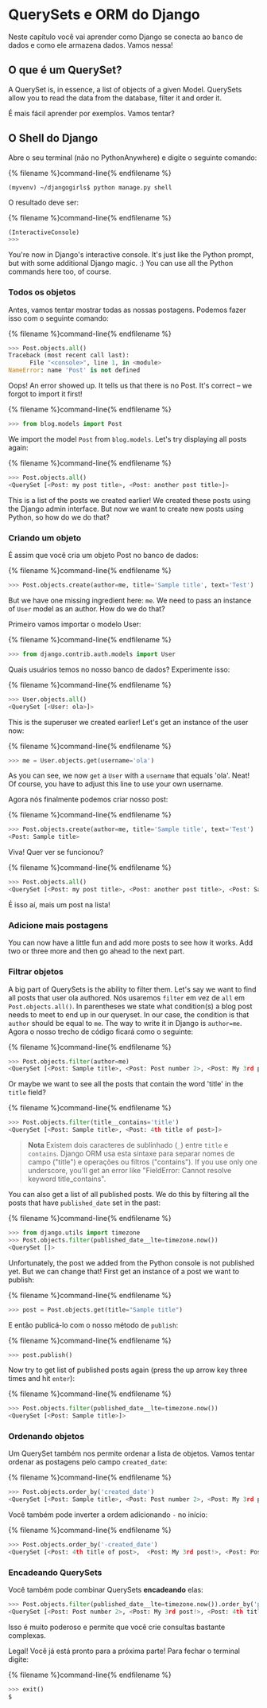 # QuerySets e ORM do Django

Neste capítulo você vai aprender como Django se conecta ao banco de dados e como ele armazena dados. Vamos nessa!

## O que é um QuerySet?

A QuerySet is, in essence, a list of objects of a given Model. QuerySets allow you to read the data from the database, filter it and order it.

É mais fácil aprender por exemplos. Vamos tentar?

## O Shell do Django

Abre o seu terminal (não no PythonAnywhere) e digite o seguinte comando:

{% filename %}command-line{% endfilename %}

    (myvenv) ~/djangogirls$ python manage.py shell
    

O resultado deve ser:

{% filename %}command-line{% endfilename %}

```python
(InteractiveConsole)
>>>
```

You're now in Django's interactive console. It's just like the Python prompt, but with some additional Django magic. :) You can use all the Python commands here too, of course.

### Todos os objetos

Antes, vamos tentar mostrar todas as nossas postagens. Podemos fazer isso com o seguinte comando:

{% filename %}command-line{% endfilename %}

```python
>>> Post.objects.all()
Traceback (most recent call last):
      File "<console>", line 1, in <module>
NameError: name 'Post' is not defined
```

Oops! An error showed up. It tells us that there is no Post. It's correct – we forgot to import it first!

{% filename %}command-line{% endfilename %}

```python
>>> from blog.models import Post
```

We import the model `Post` from `blog.models`. Let's try displaying all posts again:

{% filename %}command-line{% endfilename %}

```python
>>> Post.objects.all()
<QuerySet [<Post: my post title>, <Post: another post title>]>
```

This is a list of the posts we created earlier! We created these posts using the Django admin interface. But now we want to create new posts using Python, so how do we do that?

### Criando um objeto

É assim que você cria um objeto Post no banco de dados:

{% filename %}command-line{% endfilename %}

```python
>>> Post.objects.create(author=me, title='Sample title', text='Test')
```

But we have one missing ingredient here: `me`. We need to pass an instance of `User` model as an author. How do we do that?

Primeiro vamos importar o modelo User:

{% filename %}command-line{% endfilename %}

```python
>>> from django.contrib.auth.models import User
```

Quais usuários temos no nosso banco de dados? Experimente isso:

{% filename %}command-line{% endfilename %}

```python
>>> User.objects.all()
<QuerySet [<User: ola>]>
```

This is the superuser we created earlier! Let's get an instance of the user now:

{% filename %}command-line{% endfilename %}

```python
>>> me = User.objects.get(username='ola')
```

As you can see, we now `get` a `User` with a `username` that equals 'ola'. Neat! Of course, you have to adjust this line to use your own username.

Agora nós finalmente podemos criar nosso post:

{% filename %}command-line{% endfilename %}

```python
>>> Post.objects.create(author=me, title='Sample title', text='Test')
<Post: Sample title>
```

Viva! Quer ver se funcionou?

{% filename %}command-line{% endfilename %}

```python
>>> Post.objects.all()
<QuerySet [<Post: my post title>, <Post: another post title>, <Post: Sample title>]>
```

É isso aí, mais um post na lista!

### Adicione mais postagens

You can now have a little fun and add more posts to see how it works. Add two or three more and then go ahead to the next part.

### Filtrar objetos

A big part of QuerySets is the ability to filter them. Let's say we want to find all posts that user ola authored. Nós usaremos `filter` em vez de `all` em `Post.objects.all()`. In parentheses we state what condition(s) a blog post needs to meet to end up in our queryset. In our case, the condition is that `author` should be equal to `me`. The way to write it in Django is `author=me`. Agora o nosso trecho de código ficará como o seguinte:

{% filename %}command-line{% endfilename %}

```python
>>> Post.objects.filter(author=me)
<QuerySet [<Post: Sample title>, <Post: Post number 2>, <Post: My 3rd post!>, <Post: 4th title of post>]>
```

Or maybe we want to see all the posts that contain the word 'title' in the `title` field?

{% filename %}command-line{% endfilename %}

```python
>>> Post.objects.filter(title__contains='title')
<QuerySet [<Post: Sample title>, <Post: 4th title of post>]>
```

> **Nota** Existem dois caracteres de sublinhado (`_`) entre `title` e `contains`. Django ORM usa esta sintaxe para separar nomes de campo ("title") e operações ou filtros ("contains"). If you use only one underscore, you'll get an error like "FieldError: Cannot resolve keyword title_contains".

You can also get a list of all published posts. We do this by filtering all the posts that have `published_date` set in the past:

{% filename %}command-line{% endfilename %}

```python
>>> from django.utils import timezone
>>> Post.objects.filter(published_date__lte=timezone.now())
<QuerySet []>
```

Unfortunately, the post we added from the Python console is not published yet. But we can change that! First get an instance of a post we want to publish:

{% filename %}command-line{% endfilename %}

```python
>>> post = Post.objects.get(title="Sample title")
```

E então publicá-lo com o nosso método de `publish`:

{% filename %}command-line{% endfilename %}

```python
>>> post.publish()
```

Now try to get list of published posts again (press the up arrow key three times and hit `enter`):

{% filename %}command-line{% endfilename %}

```python
>>> Post.objects.filter(published_date__lte=timezone.now())
<QuerySet [<Post: Sample title>]>
```

### Ordenando objetos

Um QuerySet também nos permite ordenar a lista de objetos. Vamos tentar ordenar as postagens pelo campo `created_date`:

{% filename %}command-line{% endfilename %}

```python
>>> Post.objects.order_by('created_date')
<QuerySet [<Post: Sample title>, <Post: Post number 2>, <Post: My 3rd post!>, <Post: 4th title of post>]>
```

Você também pode inverter a ordem adicionando `-` no início:

{% filename %}command-line{% endfilename %}

```python
>>> Post.objects.order_by('-created_date')
<QuerySet [<Post: 4th title of post>,  <Post: My 3rd post!>, <Post: Post number 2>, <Post: Sample title>]>
```

### Encadeando QuerySets

Você também pode combinar QuerySets **encadeando** elas:

```python
>>> Post.objects.filter(published_date__lte=timezone.now()).order_by('published_date')
<QuerySet [<Post: Post number 2>, <Post: My 3rd post!>, <Post: 4th title of post>, <Post: Sample title>]>
```

Isso é muito poderoso e permite que você crie consultas bastante complexas.

Legal! Você já está pronto para a próxima parte! Para fechar o terminal digite:

{% filename %}command-line{% endfilename %}

```python
>>> exit()
$
```